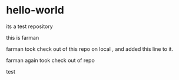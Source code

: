 # hello-world
its a test repository

this is farman

farman took check out  of this repo on local , and added this line to it.



farman again took  check out of repo


test
